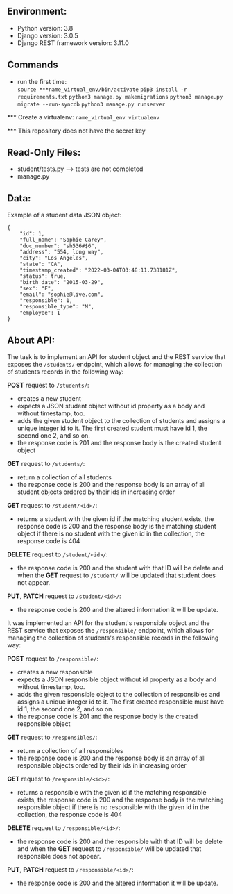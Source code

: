 ## Environment:
- Python version: 3.8
- Django version: 3.0.5
- Django REST framework version: 3.11.0

## Commands

+ run the first time:  
```source ***name_virtual_env/bin/activate```
```pip3 install -r requirements.txt```
```python3 manage.py makemigrations```
```python3 manage.py migrate --run-syncdb```
```python3 manage.py runserver```

*** Create a virtualenv:
```name_virtual_env virtualenv```

*** This repository does not have the secret key

## Read-Only Files:
- student/tests.py  --> tests are not completed
- manage.py

## Data:
Example of a student data JSON object:
```
{
    "id": 1,
    "full_name": "Sophie Carey",
    "doc_number": "sh536#$6",
    "address": "554, long way",
    "city": "Los Angeles",
    "state": "CA",
    "timestamp_created": "2022-03-04T03:48:11.738181Z",
    "status": true,
    "birth_date": "2015-03-29",
    "sex": "F",
    "email": "sophie@live.com",
    "responsible": 1,
    "responsible_type": "M",
    "employee": 1
}
```

## About API:
The task is to implement an API for student object and the REST service that exposes the `/students/` endpoint, which allows for managing the collection of students records in the following way:


**POST** request to `/students/`:

- creates a new student
- expects a JSON student object without id property as a body and without timestamp, too. 
- adds the given student object to the collection of students and assigns a unique integer id to it. The first created student must have id 1, the second one 2, and so on.
- the response code is 201 and the response body is the created student object

**GET** request to `/students/`:

- return a collection of all students
- the response code is 200 and the response body is an array of all student objects ordered by their ids in increasing order


**GET** request to `/student/<id>/`:

- returns a student with the given id if the matching student exists, the response code is 200 and the response body is the matching student object if there is no student with the given id in the collection, the response code is 404

**DELETE** request to `/student/<id>/`:

- the response code is 200 and the student with that ID will be delete and when the **GET** request to `/student/` will be updated that student does not appear.


**PUT**, **PATCH** request to `/student/<id>/`:

- the response code is 200 and the altered information it will be update.


It was implemented an API for the student's responsible object and the REST service that exposes the `/responsible/` endpoint, which allows for managing the collection of students's responsible records in the following way:


**POST** request to `/responsible/`:

- creates a new responsible
- expects a JSON responsible object without id property as a body and without timestamp, too. 
- adds the given responsible object to the collection of responsibles and assigns a unique integer id to it. The first created responsible must have id 1, the second one 2, and so on.
- the response code is 201 and the response body is the created responsible object

**GET** request to `/responsibles/`:

- return a collection of all responsibles
- the response code is 200 and the response body is an array of all responsible objects ordered by their ids in increasing order


**GET** request to `/responsible/<id>/`:

- returns a responsible with the given id if the matching responsible exists, the response code is 200 and the response body is the matching responsible object if there is no responsible with the given id in the collection, the response code is 404

**DELETE** request to `/responsible/<id>/`:

- the response code is 200 and the responsible with that ID will be delete and when the **GET** request to `/responsible/` will be updated that responsible does not appear.


**PUT**, **PATCH** request to `/responsible/<id>/`:

- the response code is 200 and the altered information it will be update.



